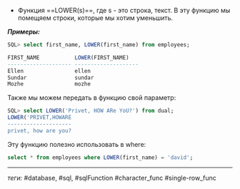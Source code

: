 - Функция ==LOWER(s)==, где s - это строка, текст. В эту функцию мы помещяем строки, которые мы хотим уменьшить.

***Примеры:***
```sql
SQL> select first_name, LOWER(first_name) from employees;

FIRST_NAME           LOWER(FIRST_NAME)
-------------------- --------------------
Ellen                ellen
Sundar               sundar
Mozhe                mozhe
```
Также мы можем передать в функцию свой параметр:
```sql
SQL> select LOWER('Privet, HOW ARe YoU?') from dual;
LOWER('PRIVET,HOWARE
--------------------
privet, how are you?
```
Эту функцию полезно использовать в where:
```sql
select * from employees where LOWER(first_name) = 'david';
```
	
---
*теги:* #database, #sql, #sqlFunction #character_func #single-row_func 